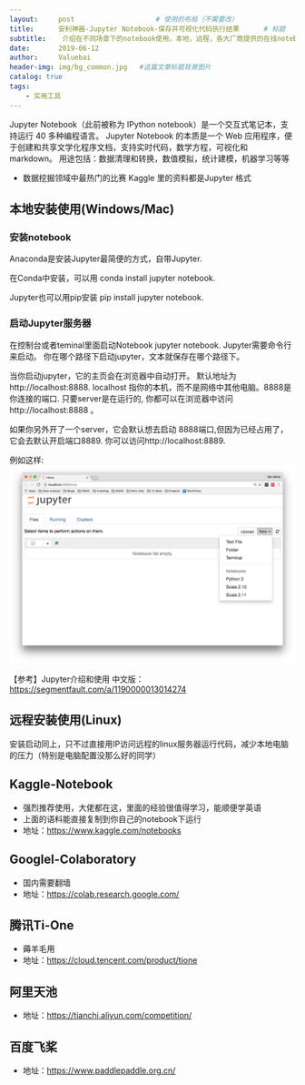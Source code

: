 ```yaml
---
layout:     post					# 使用的布局（不需要改）
title:      安利神器-Jupyter Notebook-保存并可视化代码执行结果		# 标题
subtitle:    介绍在不同场景下的notebook使用，本地，远程，各大厂商提供的在线notebook服务等，对python，机器学习，深度学习，CV, NLP的同学特有帮助 			#副标题
date:       2019-06-12
author:     Valuebai
header-img: img/bg_common.jpg 	#这篇文章标题背景图片
catalog: true
tags:
    - 实用工具
---
```


Jupyter Notebook（此前被称为 IPython notebook）是一个交互式笔记本，支持运行 40 多种编程语言。
Jupyter Notebook 的本质是一个 Web 应用程序，便于创建和共享文学化程序文档，支持实时代码，数学方程，可视化和 markdown。 用途包括：数据清理和转换，数值模拟，统计建模，机器学习等等

- 数据挖掘领域中最热门的比赛 Kaggle 里的资料都是Jupyter 格式

## 本地安装使用(Windows/Mac)

### 安装notebook
Anaconda是安装Jupyter最简便的方式，自带Jupyter.

在Conda中安装，可以用 conda install jupyter notebook.

Jupyter也可以用pip安装 pip install jupyter notebook.

### 启动Jupyter服务器
在控制台或者teminal里面启动Notebook jupyter notebook. Jupyter需要命令行来启动。 你在哪个路径下启动jupyter，文本就保存在哪个路径下。

当你启动jupyter，它的主页会在浏览器中自动打开。 默认地址为http://localhost:8888. localhost 指你的本机，而不是网络中其他电脑。8888是你连接的端口. 只要server是在运行的, 你都可以在浏览器中访问 http://localhost:8888 。

如果你另外开了一个server，它会默认想去启动 8888端口,但因为已经占用了，它会去默认开启端口8889. 你可以访问http://localhost:8889.

例如这样:
![enter description here](https://www.github.com/Valuebai/Valuebai.github.io/raw/master/img/201912121576122347063.png)

【参考】Jupyter介绍和使用 中文版：https://segmentfault.com/a/1190000013014274


## 远程安装使用(Linux)

安装启动同上，只不过直接用IP访问远程的linux服务器运行代码，减少本地电脑的压力（特别是电脑配置没那么好的同学）



## Kaggle-Notebook
- 强烈推荐使用，大佬都在这，里面的经验很值得学习，能顺便学英语
- 上面的语料能直接复制到你自己的notebook下运行
- 地址：https://www.kaggle.com/notebooks


## Googlel-Colaboratory

- 国内需要翻墙
- 地址：https://colab.research.google.com/


## 腾讯Ti-One

- 薅羊毛用
- 地址：https://cloud.tencent.com/product/tione


## 阿里天池

- 地址：https://tianchi.aliyun.com/competition/


## 百度飞桨

- 地址：https://www.paddlepaddle.org.cn/



